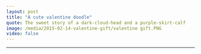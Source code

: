 ```yaml
---
layout: post
title: "A cute valentine doodle"
quote: The sweet story of a dark-cloud-head and a purple-skirt-calf
image: /media/2015-02-14-valentine-gift/valentine gift.PNG
video: false
---
```


---